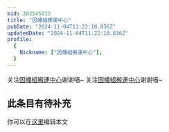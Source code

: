 ```yaml
---
mid: 382545233
title: "因幡組搬運中心"
pubDate: "2024-11-04T11:22:10.836Z"
updatedDate: "2024-11-04T11:22:10.836Z"
profile:
  {
    Nickname: ["因幡組搬運中心"],
  }
---
```


关注[因幡組搬運中心](https://space.bilibili.com/382545233)谢谢喵~ 关注[因幡組搬運中心](https://space.bilibili.com/382545233)谢谢喵~

## 此条目有待补充
你可以在[这里](https://github.com/Yuhanawa/VTuber.ICU-Content/edit/master/v/因幡組搬運中心/index.md)编辑本文
